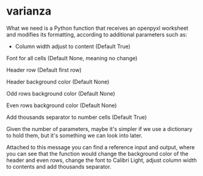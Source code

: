 # varianza

What we need is a Python function that receives an openpyxl worksheet and modifies its formatting, according to additional parameters such as:


* Column width adjust to content (Default True)

Font for all cells (Default None, meaning no change)

Header row (Default first row)

Header background color (Default None)

Odd rows background color (Default None)

Even rows background color (Default None)

Add thousands separator to number cells (Default True)



Given the number of parameters, maybe it's simpler if we use a dictionary to hold them, but it's something we can look into later.



Attached to this message you can find a reference input and output, where you can see that the function would change the background color of the header and even rows, change the font to Calibri Light, adjust column width to contents and add thousands separator.
